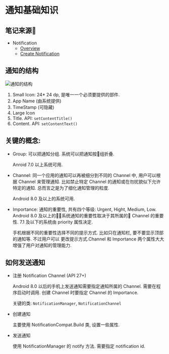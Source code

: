 # 通知基础知识

## 笔记来源
- Notification
  - [Overview](https://developer.android.com/guide/topics/ui/notifiers/notifications)
  - [Create Notification](https://developer.android.com/training/notify-user/build-notification)
## 通知的结构

![通知的结构](https://wx4.sinaimg.cn/large/6abde139ly1fv9ez3r940j20ny06zgmr.jpg)

1. Small Icon: 24* 24 dp, 是唯一一个必须要提供的部件.
2. App Name (由系统提供)
3. TimeStamp (可隐藏)
4. Large Icon
5. Title. API: `setContentTitle()`
6. Content. API: `setContentText()`

## 关键的概念:

- Group: 可以把通知分组. 系统可以把通知按组折叠.
  
  Anroid 7.0 以上系统可用.

- Channel: 同一个应用的通知可以再被细分到不同的 Channel 中, 用户可以根据 Channel 来管理通知.
  比如禁止特定 Channel 的通知或在勿扰貌似下允许特定的通知. 总而言之是为了细化通知管理的粒度.

  Android 8.0 及以上的系统可用.

- Importance: 通知的重要性, 共有四个等级: Urgent, Hight, Medium, Low. Android 8.0 
  及以上的系统通知的重要性取决于其所属的 Channel 的重要性. 7.1 及以下的系统由 
  priority 属性决定. 
  
  手机根据不同的重要性选择不同的提示方式. 比如只在通知栏, 要不要显示顶部的通知等. 不过用户可以
  更改提示方式.Channel 和 Importance 两个属性大大增强了用户对通知的管理能力.

## 如何发送通知

- 注册 Notification Channel (API 27+)

  Android 8.0 以后的手机上发送通知需要指定通知所属的 Channel. 需要在程序启动时调用. 创建 Channel
  时要指定 Channel 的 Importance.

  关键的类: `NotificationManager`, `NotificationChannel`

- 创建通知
  
  主要使用 NotificationCompat.Build 类, 设置一些属性.

- 发送通知
  
  使用 NotificationManager 的 notify 方法. 需要指定 notification id.


